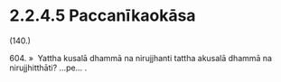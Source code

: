 

# 2.2.4.5 Paccanīkaokāsa





(140.)

604\. »  Yattha kusalā dhammā na nirujjhanti tattha akusalā dhammā na nirujjhitthāti? …pe… .



